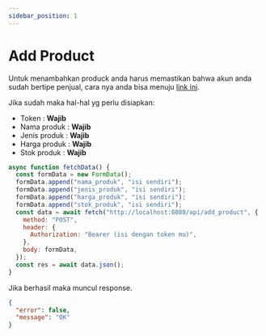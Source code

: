 ```yaml
---
sidebar_position: 1
---
```


# Add Product

Untuk menambahkan produck anda harus memastikan bahwa akun anda sudah bertipe penjual, cara nya anda bisa menuju [link ini](/docs/akun/change_role.md).

Jika sudah maka hal-hal yg perlu disiapkan:

- Token : **Wajib**
- Nama produk : **Wajib**
- Jenis produk : **Wajib**
- Harga produk : **Wajib**
- Stok produk : **Wajib**

```javascript title="fetch.js"
async function fetchData() {
  const formData = new FormData();
  formData.append("nama_produk", "isi sendiri");
  formData.append("jenis_produk", "isi sendiri");
  formData.append("harga_produk", "isi sendiri");
  formData.append("stok_produk", "isi sendiri");
  const data = await fetch("http://localhost:8080/api/add_product", {
    method: "POST",
    header: {
      Authorization: "Bearer (isi dengan token mu)",
    },
    body: formData,
  });
  const res = await data.json();
}
```

Jika berhasil maka muncul response.

```json title="res.json"
{
  "error": false,
  "message": "OK"
}
```

